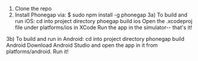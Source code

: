 1) Clone the repo
2) Install Phonegap via:
$ sudo npm install -g phonegap
3a) To build and run iOS:
cd into project directory
phoegap build ios
Open the .xcodeproj file under platforms/ios in XCode
Run the app in the simulator-- that's it!

3b) To build and run in Android:
cd into project directory
phonegap build Android
Download Android Studio and open the app in it from platforms/android.
Run it!

